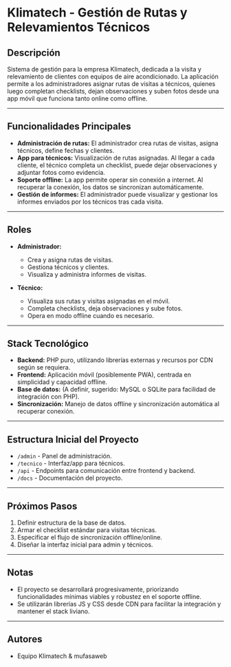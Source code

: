 # Klimatech - Gestión de Rutas y Relevamientos Técnicos

## Descripción

Sistema de gestión para la empresa Klimatech, dedicada a la visita y relevamiento de clientes con equipos de aire acondicionado. La aplicación permite a los administradores asignar rutas de visitas a técnicos, quienes luego completan checklists, dejan observaciones y suben fotos desde una app móvil que funciona tanto online como offline.

---

## Funcionalidades Principales

- **Administración de rutas:** El administrador crea rutas de visitas, asigna técnicos, define fechas y clientes.
- **App para técnicos:** Visualización de rutas asignadas. Al llegar a cada cliente, el técnico completa un checklist, puede dejar observaciones y adjuntar fotos como evidencia.
- **Soporte offline:** La app permite operar sin conexión a internet. Al recuperar la conexión, los datos se sincronizan automáticamente.
- **Gestión de informes:** El administrador puede visualizar y gestionar los informes enviados por los técnicos tras cada visita.

---

## Roles

- **Administrador:**  
  - Crea y asigna rutas de visitas.
  - Gestiona técnicos y clientes.
  - Visualiza y administra informes de visitas.

- **Técnico:**  
  - Visualiza sus rutas y visitas asignadas en el móvil.
  - Completa checklists, deja observaciones y sube fotos.
  - Opera en modo offline cuando es necesario.

---

## Stack Tecnológico

- **Backend:** PHP puro, utilizando librerías externas y recursos por CDN según se requiera.
- **Frontend:** Aplicación móvil (posiblemente PWA), centrada en simplicidad y capacidad offline.
- **Base de datos:** (A definir, sugerido: MySQL o SQLite para facilidad de integración con PHP).
- **Sincronización:** Manejo de datos offline y sincronización automática al recuperar conexión.

---

## Estructura Inicial del Proyecto

- `/admin` - Panel de administración.
- `/tecnico` - Interfaz/app para técnicos.
- `/api` - Endpoints para comunicación entre frontend y backend.
- `/docs` - Documentación del proyecto.

---

## Próximos Pasos

1. Definir estructura de la base de datos.
2. Armar el checklist estándar para visitas técnicas.
3. Especificar el flujo de sincronización offline/online.
4. Diseñar la interfaz inicial para admin y técnicos.

---

## Notas

- El proyecto se desarrollará progresivamente, priorizando funcionalidades mínimas viables y robustez en el soporte offline.
- Se utilizarán librerías JS y CSS desde CDN para facilitar la integración y mantener el stack liviano.

---

## Autores

- Equipo Klimatech & mufasaweb
